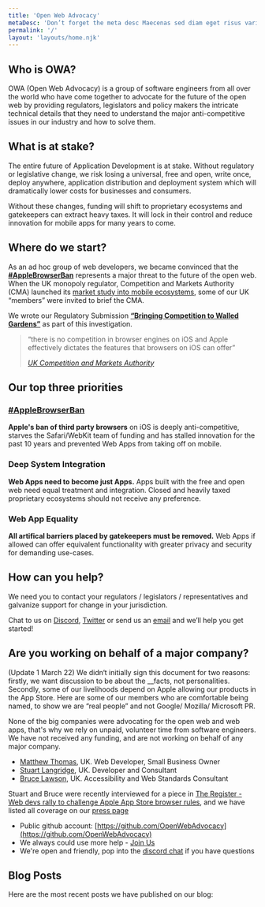 ```yaml
---
title: 'Open Web Advocacy'
metaDesc: 'Don’t forget the meta desc Maecenas sed diam eget risus varius blandit sit amet non magna. Morbi leo risus, porta ac consectetur ac, vestibulum at eros.'
permalink: '/'
layout: 'layouts/home.njk'
---
```


## Who is OWA?
OWA (Open Web Advocacy) is a group of software engineers from all over the world who have come together to advocate for the future of the open web by providing regulators, legislators and policy makers the intricate technical details that they need to understand the major anti-competitive issues in our industry and how to solve them.

## What is at stake?
The entire future of Application Development is at stake. Without regulatory or legislative change, we risk losing a universal, free and open, write once, deploy anywhere, application distribution and deployment system which will dramatically lower costs for businesses and consumers. 

Without these changes, funding will shift to proprietary ecosystems and gatekeepers can extract heavy taxes. It will lock in their control and reduce innovation for mobile apps for many years to come. 

## Where do we start?

As an ad hoc group of web developers, we became convinced that the __[#AppleBrowserBan](https://twitter.com/search?q=%23AppleBrowserBan&amp;f=live)__ represents a major threat to the future of the open web. When the UK monopoly regulator, Competition and Markets Authority (CMA) launched its
  [market study into mobile ecosystems](https://www.gov.uk/cma-cases/mobile-ecosystems-market-study), some of our UK “members” were invited to brief the CMA.

We wrote our Regulatory Submission __[“Bringing Competition to Walled Gardens”](/walled-gardens-report/)__ as part of this investigation.

> “there is no competition in browser engines on iOS and Apple effectively dictates the features that browsers on iOS can offer”
>
> <cite>[UK Competition and Markets Authority](https://www.gov.uk/government/publications/mobile-ecosystems-market-study-interim-report/interim-report#:~:text=Impact%20of%20the%20WebKit%20restriction)</cite>

## Our top three priorities

### [#AppleBrowserBan](https://twitter.com/search?q=%23AppleBrowserBan&amp;f=live)
__Apple's ban of third party browsers__ on iOS is deeply anti-competitive, starves the Safari/WebKit team of funding and has stalled innovation for the past 10 years and prevented Web Apps from taking off on mobile.

### Deep System Integration 
__Web Apps need to become just Apps.__ Apps built with the free and open web need equal treatment and integration. Closed and heavily taxed proprietary ecosystems should not receive any preference.
        
### Web App Equality
__All artifical barriers placed by gatekeepers must be removed.__ Web Apps if allowed can offer equivalent functionality with greater privacy and security for demanding use-cases.
        

## How can you help?

We need you to contact your regulators / legislators / representatives and galvanize support for change in your jurisdiction. 

Chat to us on [Discord](https://discord.gg/x53hkqrRKx), [Twitter](https://twitter.com/OpenWebAdvocacy) or send us an [email](mailto:contactus@open-web-advocacy.org) and we’ll help you get started!


## Are you working on behalf of a major company?

(Update 1 March 22) We didn‘t initially sign this document for two reasons: firstly, we want discussion to be about the __facts</strong>, not personalities. Secondly, some of our livelihoods depend on Apple allowing our products in the App Store. Here are some of our members who are comfortable being named, to show we are “real people” and not Google/ Mozilla/ Microsoft PR.

None of the big companies were advocating for the open web and web apps, that's why we rely on unpaid, volunteer time from software engineers. We have not received any funding, and are not working on behalf of any major company.

* [Matthew Thomas](https://twitter.com/mtomweb), UK. Web Developer, Small Business Owner</li>
* [Stuart Langridge](https://www.kryogenix.org), UK. Developer and Consultant</li>
* [Bruce Lawson](https://brucelawson.co.uk/category/accessibility-web-standards/apple-browser-ban/), UK. Accessibility and Web Standards Consultant

Stuart and Bruce were recently interviewed for a piece in [The Register - Web devs rally to challenge Apple App Store browser rules](https://www.theregister.com/2022/02/28/apple_apps_challenge/), and we have listed all coverage on our [press page](/press/)


* Public github account: [https://github.com/OpenWebAdvocacy](https://github.com/OpenWebAdvocacy)
* We always could use more help - [Join Us](/get-involved/)
* We're open and friendly, pop into the [discord chat](https://discord.gg/x53hkqrRKx) if you have questions

## Blog Posts

Here are the most recent posts we have published on our blog:
